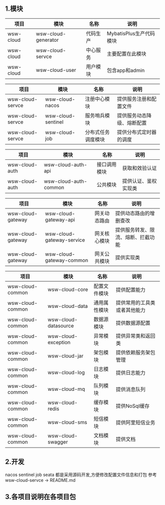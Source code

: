 ## 1.模块
|项目|模块|名称|说明|
|---|---|---|---|
|wsw-cloud|wsw-cloud-generator|代码生产|MybatisPlus生产代码模块|
|wsw-cloud|wsw-cloud-servce|中心服务|主要配置在此模块|
|wsw-cloud|wsw-cloud-user|用户模块|包含app和admin|

|项目|模块|名称|说明|
|---|---|---|---|
|wsw-cloud-servce|wsw-cloud-nacos|注册中心模块|提供服务注册和配置文件|
|wsw-cloud-servce|wsw-cloud-sentinel|服务哨兵模块|提供服务动态降级、熔断配置|
|wsw-cloud-servce|wsw-cloud-job|分布式任务调度模块|提供分布式定时器的调度|

|项目|模块|名称|说明|
|---|---|---|---|
|wsw-cloud-auth|wsw-cloud-auth-api|接口调用模块|获取和效验认证|
|wsw-cloud-auth|wsw-cloud-auth-common|公共模块|提供认证、鉴权实现类|

|项目|模块|名称|说明|
|---|---|---|---|
|wsw-cloud-gateway|wsw-cloud-gateway-api|网关动态路由|提供动态路由的增删查改|
|wsw-cloud-gateway|wsw-cloud-gateway-service|网关核心模块|提供服务转发、限流、熔断、拦截功能|
|wsw-cloud-gateway|wsw-cloud-gateway-common|网关公共模块|提供实现类|

|项目|模块|名称|说明|
|---|---|---|---|
|wsw-cloud-common|wsw-cloud-core|配置文件模块|提供配置能力|
|wsw-cloud-common|wsw-cloud-data|通用属性模块|提供常用的工具类或者其他能力|
|wsw-cloud-common|wsw-cloud-datasource|数据源模块|提供数据源配置|
|wsw-cloud-common|wsw-cloud-exception|异常模块|提供异常类和返回类|
|wsw-cloud-common|wsw-cloud-jar|架包模块|提供依赖服务架包管理|
|wsw-cloud-common|wsw-cloud-log|日志模块|提供日志能力|
|wsw-cloud-common|wsw-cloud-mq|队列模块|提供消息队列|
|wsw-cloud-common|wsw-cloud-redis|缓存模块|提供NoSql缓存|
|wsw-cloud-common|wsw-cloud-sms|短信模块|提供阿里短信业务|
|wsw-cloud-common|wsw-cloud-swagger|文档模块|提供文档|

## 2.开发
nacos
sentinel
job
seata
都是采用源码开发,方便修改配置文件信息和打包
参考 wsw-cloud-servce -> README.md

## 3.各项目说明在各项目包